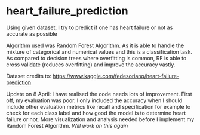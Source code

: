 # heart_failure_prediction
Using given dataset, I try to predict if one has heart failure or not as accurate as possible

Algorithm used was Random Forest Algorithm. As it is able to handle the mixture of categorical and numerical values and this is a classification task. As compared to decision trees where overfitting is common, RF is able to cross validate (reduces overfitting) and improve the accuracy vastly.

Dataset credits to: https://www.kaggle.com/fedesoriano/heart-failure-prediction

Update on 8 April:
I have realised the code needs lots of improvement. First off, my evaluation was poor. I only included the accuracy when I should include other evaluation metrics like recall and specification for example to check for each class label and how good the model is to determine heart failure or not. More visualization and analysis needed before I implement my Random Forest Algorithm. *Will work on this again*
